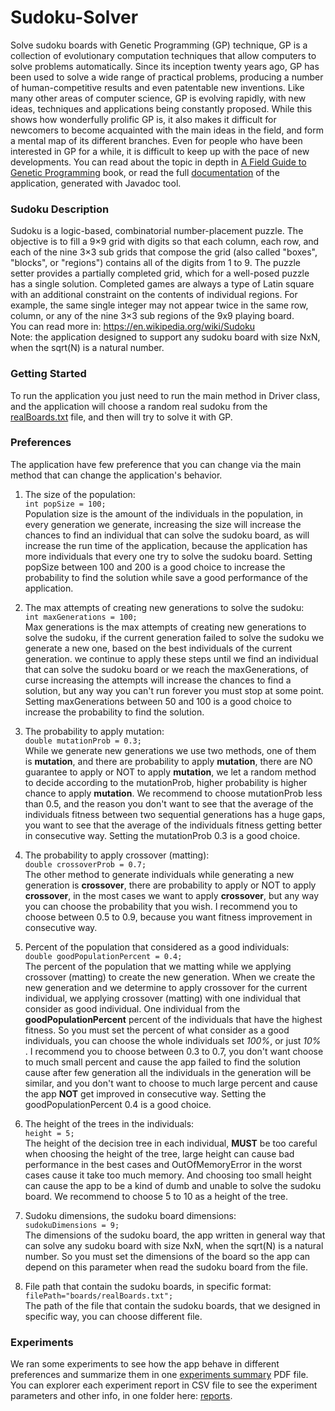 # Sudoku-Solver
Solve sudoku boards with Genetic Programming (GP) technique, GP is a collection of evolutionary computation techniques
that allow computers to solve problems automatically.
Since its inception twenty years ago, GP has been used to solve a wide range of practical problems,
producing a number of human-competitive results and even patentable new inventions.
Like many other areas of computer science, GP is evolving rapidly, with new ideas, techniques and applications 
being constantly proposed. While this shows how wonderfully prolific GP is, it also makes it difficult for newcomers 
to become acquainted with the main ideas in the field, and form a mental map of its different branches.
Even for people who have been interested in GP for a while, it is difficult to keep up with the pace of new developments.
You can read about the topic in depth in 
[A Field Guide to Genetic Programming](https://www.amazon.com/Field-Guide-Genetic-Programming/dp/1409200736) book,
or read the full [documentation](https://abdulrhmanil.github.io/Sudoku-Solver/) of the application, 
generated with Javadoc tool.

### Sudoku Description
Sudoku is a logic-based, combinatorial number-placement puzzle. The objective is to fill a 9×9 grid with digits so that 
each column, each row, and each of the nine 3×3 sub grids that compose the grid 
(also called "boxes", "blocks", or "regions") contains all of the digits from 1 to 9. 
The puzzle setter provides a partially completed grid, which for a well-posed puzzle has a single solution.
Completed games are always a type of Latin square with an additional constraint on the contents of individual regions.
For example, the same single integer may not appear twice in the same row, column,
or any of the nine 3×3 sub regions of the 9x9 playing board.  
You can read more in: <https://en.wikipedia.org/wiki/Sudoku>  
Note: the application designed to support any sudoku board with size NxN, when the sqrt(N) is a natural number.

### Getting Started  
To run the application you just need to run the main method in Driver class,
and the application will choose a random real sudoku 
from the [realBoards.txt](https://github.com/Abdulrhmanil/Sudoku-Solver/blob/master/boards/realBoards.txt) file,
and then will try to solve it with GP.

### Preferences
The application have few preference that you can change via the main method that can change the application's behavior.

1. The size of the population:  
`int popSize = 100;`  
Population size is the amount of the individuals in the population, in every generation we generate, increasing the size
will increase the chances to find an individual that can solve the sudoku board, as will increase the run time of the
application, because the application has more individuals that every one try to solve the sudoku board.
Setting popSize between 100 and 200 is a good choice to increase the probability to find the solution while
save a good performance of the application.

2. The max attempts of creating new generations to solve the sudoku:  
`int maxGenerations = 100;`  
Max generations is the max attempts of creating new generations to solve the sudoku, if the current generation failed to
solve the sudoku we generate a new one, based on the best individuals of the current generation. we continue to apply
these steps until we find an individual that can solve the sudoku board or we reach the maxGenerations, of curse increasing 
the attempts will increase the chances to find a solution, but any way you can't run forever you must stop at some point.
Setting maxGenerations between 50 and 100 is a good choice to increase the probability to find the solution.

3. The probability to apply mutation:  
`double mutationProb = 0.3;`  
While we generate new generations we use two methods, one of them is **mutation**, and there are probability to
apply **mutation**, there are NO guarantee to apply or NOT to apply **mutation**, we let a random method to decide
according to the mutationProb, higher probability is higher chance to apply **mutation**.
We recommend to choose mutationProb less than 0.5, and the reason you don't want to see that the average of 
the individuals fitness between two sequential generations has a huge gaps, you want to see that the average of
the individuals fitness getting better in consecutive way. Setting the mutationProb 0.3 is a good choice.

4. The probability to apply crossover (matting):  
`double crossoverProb = 0.7;`  
The other method to generate individuals while generating a new generation is **crossover**, there are probability
to apply or NOT to apply **crossover**, in the most cases we want to apply **crossover**, but any way you can choose
the probability that you wish. I recommend you to choose between 0.5 to 0.9, because you want fitness improvement
in consecutive way.

5. Percent of the population that considered as a good individuals:  
`double goodPopulationPercent = 0.4;`  
The percent of the population that we matting while we applying crossover (matting) to create the new generation.
When we create the new generation and we determine to apply crossover for the current individual,
we applying crossover (matting) with one individual that consider as good individual. One individual from the
**goodPopulationPercent** percent of the individuals that have the highest fitness. So you must set the percent of what
consider as a good individuals, you can choose the whole individuals set _100%_, or just _10%_ .
I recommend you to choose between 0.3 to 0.7, you don't want choose to much small percent and cause the app failed 
to find the solution cause after few generation all the individuals in the generation will be similar, and you don't 
want to choose to much large percent and cause the app **NOT** get improved in consecutive way. Setting the 
goodPopulationPercent 0.4 is a good choice.

6. The height of the trees in the individuals:  
`height = 5;`   
The height of the decision tree in each individual, **MUST** be too careful when choosing the height of the tree,
large height can cause bad performance in the best cases and OutOfMemoryError in the worst cases cause it take too
much memory. And choosing too small height can cause the app to be a kind of dumb and unable to solve the sudoku board.
We recommend to choose 5 to 10 as a height of the tree.     

7. Sudoku dimensions, the sudoku board dimensions:  
`sudokuDimensions = 9;`     
The dimensions of the sudoku board, the app written in general way that can solve any sudoku board with size NxN,
when the sqrt(N) is a natural number. So you must set the dimensions of the board so the app can depend on this
parameter when read the sudoku board from the file.

8. File path that contain the sudoku boards, in specific format:    
`filePath="boards/realBoards.txt";`     
The path of the file that contain the sudoku boards, that we designed in specific way, you can choose different file.

### Experiments
We ran some experiments to see how the app behave in different preferences and summarize them in one
[experiments summary](https://github.com/Abdulrhmanil/Sudoku-Solver/blob/master/experiments/experiments%20summary.pdf)
PDF file.
You can explorer each experiment report in CSV file to see the experiment parameters and other info, in one folder here: 
[reports](https://github.com/Abdulrhmanil/Sudoku-Solver/tree/master/experiments/reports).